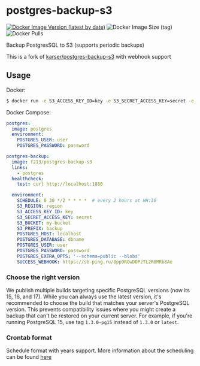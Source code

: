 # postgres-backup-s3
[![Docker Image Version (latest by date)](https://img.shields.io/docker/v/f213/postgres-backup-s3?sort=semver)](https://hub.docker.com/r/f213/postgres-backup-s3) ![Docker Image Size (tag)](https://img.shields.io/docker/image-size/f213/postgres-backup-s3/latest)  ![Docker Pulls](https://img.shields.io/docker/pulls/f213/postgres-backup-s3)

Backup PostgresSQL to S3 (supports periodic backups)

This is a fork of [karser/postgres-backup-s3](https://github.com/karser/docker-images) with webhook support

## Usage

Docker:
```sh
$ docker run -e S3_ACCESS_KEY_ID=key -e S3_SECRET_ACCESS_KEY=secret -e S3_BUCKET=my-bucket -e S3_PREFIX=backup -e POSTGRES_DATABASE=dbname -e POSTGRES_USER=user -e POSTGRES_PASSWORD=password -e POSTGRES_HOST=localhost -e SCHEDULE="@daily" f213/postgres-backup-s3:1.3.0-pg16
```

Docker Compose:
```yaml
postgres:
  image: postgres
  environment:
    POSTGRES_USER: user
    POSTGRES_PASSWORD: password

postgres-backup:
  image: f213/postgres-backup-s3
  links:
    - postgres
  healthcheck:
    test: curl http://localhost:1880

  environment:
    SCHEDULE: 0 30 */2 * * * *  # every 2 hours at HH:30
    S3_REGION: region
    S3_ACCESS_KEY_ID: key
    S3_SECRET_ACCESS_KEY: secret
    S3_BUCKET: my-bucket
    S3_PREFIX: backup
    POSTGRES_HOST: localhost
    POSTGRES_DATABASE: dbname
    POSTGRES_USER: user
    POSTGRES_PASSWORD: password
    POSTGRES_EXTRA_OPTS: '--schema=public --blobs'
    SUCCESS_WEBHOOK: https://sb-ping.ru/8pp9RGwDDPzTL2R8MRb8Ae
```

### Choose the right version
We publish multiple builds targeting specific PostgreSQL versions (now its 15, 16, and 17). While you can always use the latest version, it's recommended to choose the build that matches your server's PostgreSQL version. This prevents compatibility issues where you might create a backup that can't be restored on your current server. For example, if you're running PostgreSQL 15, use tag `1.3.0-pg15` instead of `1.3.0` or `latest`.

### Crontab format

Schedule format with years support. More information about the scheduling can be found [here](https://github.com/aptible/supercronic/tree/master?tab=readme-ov-file#crontab-format)
